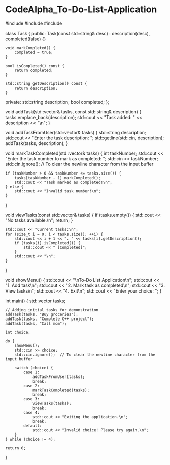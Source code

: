 # CodeAlpha_To-Do-List-Application

#include <iostream>
#include <vector>
#include <string>

class Task {
public:
    Task(const std::string& desc) : description(desc), completed(false) {}

    void markCompleted() {
        completed = true;
    }

    bool isCompleted() const {
        return completed;
    }

    std::string getDescription() const {
        return description;
    }

private:
    std::string description;
    bool completed;
};

void addTask(std::vector<Task>& tasks, const std::string& description) {
    tasks.emplace_back(description);
    std::cout << "Task added: " << description << "\n";
}

void addTaskFromUser(std::vector<Task>& tasks) {
    std::string description;
    std::cout << "Enter the task description: ";
    std::getline(std::cin, description);
    addTask(tasks, description);
}

void markTaskCompleted(std::vector<Task>& tasks) {
    int taskNumber;
    std::cout << "Enter the task number to mark as completed: ";
    std::cin >> taskNumber;
    std::cin.ignore();  // To clear the newline character from the input buffer

    if (taskNumber > 0 && taskNumber <= tasks.size()) {
        tasks[taskNumber - 1].markCompleted();
        std::cout << "Task marked as completed!\n";
    } else {
        std::cout << "Invalid task number!\n";
    }
}

void viewTasks(const std::vector<Task>& tasks) {
    if (tasks.empty()) {
        std::cout << "No tasks available.\n";
        return;
    }

    std::cout << "Current tasks:\n";
    for (size_t i = 0; i < tasks.size(); ++i) {
        std::cout << i + 1 << ". " << tasks[i].getDescription();
        if (tasks[i].isCompleted()) {
            std::cout << " [Completed]";
        }
        std::cout << "\n";
    }
}

void showMenu() {
    std::cout << "\nTo-Do List Application\n";
    std::cout << "1. Add task\n";
    std::cout << "2. Mark task as completed\n";
    std::cout << "3. View tasks\n";
    std::cout << "4. Exit\n";
    std::cout << "Enter your choice: ";
}

int main() {
    std::vector<Task> tasks;

    // Adding initial tasks for demonstration
    addTask(tasks, "Buy groceries");
    addTask(tasks, "Complete C++ project");
    addTask(tasks, "Call mom");

    int choice;

    do {
        showMenu();
        std::cin >> choice;
        std::cin.ignore();  // To clear the newline character from the input buffer

        switch (choice) {
            case 1:
                addTaskFromUser(tasks);
                break;
            case 2:
                markTaskCompleted(tasks);
                break;
            case 3:
                viewTasks(tasks);
                break;
            case 4:
                std::cout << "Exiting the application.\n";
                break;
            default:
                std::cout << "Invalid choice! Please try again.\n";
        }
    } while (choice != 4);

    return 0;
}

